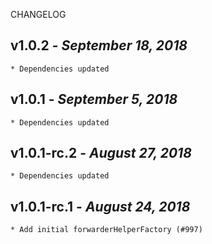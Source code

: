 <!--
changelogUtils.file is auto-generated using the monorepo-scripts package. Don't edit directly.
Edit the package's CHANGELOG.json file only.
-->

CHANGELOG

## v1.0.2 - _September 18, 2018_

    * Dependencies updated

## v1.0.1 - _September 5, 2018_

    * Dependencies updated

## v1.0.1-rc.2 - _August 27, 2018_

    * Dependencies updated

## v1.0.1-rc.1 - _August 24, 2018_

    * Add initial forwarderHelperFactory (#997)
